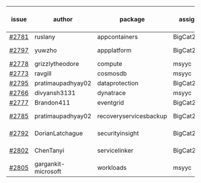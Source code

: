 | issue | author | package | assignee | bot advice | created date of issue | target release date | date from target |
| ------ | ------ | ------ | ------ | ------ | ------ | ------ | :-----: |
| [#2781](https://github.com/Azure/sdk-release-request/issues/2781) | ruslany | appcontainers | BigCat20196 |   | 05-12 | 05-24 |   |
| [#2797](https://github.com/Azure/sdk-release-request/issues/2797) | yuwzho | appplatform | BigCat20196 | new comment.  <br> | 05-16 | 05-23 |   |
| [#2778](https://github.com/Azure/sdk-release-request/issues/2778) | grizzlytheodore | compute | msyyc |   | 05-11 | 05-13 |   |
| [#2773](https://github.com/Azure/sdk-release-request/issues/2773) | ravgill | cosmosdb | msyyc |   | 05-10 | 05-12 |   |
| [#2795](https://github.com/Azure/sdk-release-request/issues/2795) | pratimaupadhyay02 | dataprotection | BigCat20196 |   | 05-13 | 05-30 |   |
| [#2766](https://github.com/Azure/sdk-release-request/issues/2766) | divyansh3131 | dynatrace | msyyc |   | 05-10 | 06-07 |   |
| [#2777](https://github.com/Azure/sdk-release-request/issues/2777) | Brandon411 | eventgrid | BigCat20196 |   | 05-11 | 05-13 |   |
| [#2785](https://github.com/Azure/sdk-release-request/issues/2785) | pratimaupadhyay02 | recoveryservicesbackup | BigCat20196 |   release date < 2 ! <br> | 05-12 | 05-16 | 0 |
| [#2792](https://github.com/Azure/sdk-release-request/issues/2792) | DorianLatchague | securityinsight | BigCat20196 |   release date < 2 ! <br> | 05-12 | 05-16 | 0 |
| [#2802](https://github.com/Azure/sdk-release-request/issues/2802) | ChenTanyi | servicelinker | BigCat20196 |   release date < 2 ! <br> | 05-16 | 05-19 | 2 |
| [#2805](https://github.com/Azure/sdk-release-request/issues/2805) | gargankit-microsoft | workloads | msyyc | new comment.  <br> | 05-16 | 06-15 |   |
